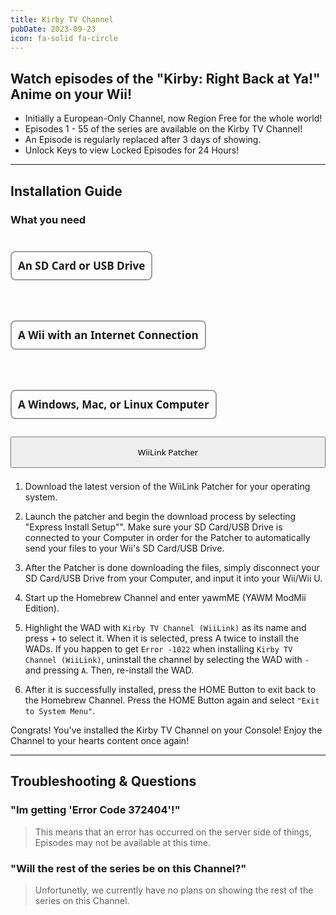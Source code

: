 ```yaml
---
title: Kirby TV Channel
pubDate: 2023-09-23
icon: fa-solid fa-circle
---
```

## Watch episodes of the "Kirby: Right Back at Ya!" Anime on your Wii!

- Initially a European-Only Channel, now Region Free for the whole world!
- Episodes 1 - 55 of the series are available on the Kirby TV Channel!
- An Episode is regularly replaced after 3 days of showing.
- Unlock Keys to view Locked Episodes for 24 Hours!
___
## Installation Guide

### What you need

<div style="display:flex; gap:18px; flex-wrap:wrap; position:relative;"><h4 style="font-size:17px; font-family:system-ui; padding:10px; border:2px solid #00000060; border-radius:8px;"><i class="fa-solid fa-sd-card"></i> An SD Card or USB Drive</h4> <h4 style="font-size:17px; font-family:system-ui; padding:10px; border:2px solid #00000060; border-radius:8px;"><i class="fa-solid fa-globe"></i> A Wii with an Internet Connection</h4> <h4 style="font-size:17px; font-family:system-ui; padding:10px; border:2px solid #00000060; border-radius:8px;"><i class="fa-solid fa-desktop"></i> A Windows, Mac, or Linux Computer</h4></div>

<div style="width:100%; height:40px; margin-top:5px;  border-radius:8px;  position:relative;">
<a href="/"><button type="button" style="width:100%; height:50px;  font-family:system-ui;" class="btn1 btn btn-success"><i class="fa-solid fa-download"></i> WiiLink Patcher</button></a>
</div>
</br>

1. Download the latest version of the WiiLink Patcher for your operating system.

2. Launch the patcher and begin the download process by selecting "Express Install Setup"".
<l class="notice info fullwidth">Make sure your SD Card/USB Drive is connected to your Computer in order for the Patcher to automatically send your files to your Wii's SD Card/USB Drive.</l>
3. After the Patcher is done downloading the files, simply disconnect your SD Card/USB Drive from your Computer, and input it into your Wii/Wii U.

4. Start up the Homebrew Channel and enter yawmME (YAWM ModMii Edition).

5. Highlight the WAD with `Kirby TV Channel (WiiLink)` as its name and press + to select it. When it is selected, press A twice to install the WADs.
<l class="notice generic fullwidth">If you happen to get `Error -1022` when installing `Kirby TV Channel (WiiLink)`, uninstall the channel by selecting the WAD with `-` and pressing `A`. Then, re-install the WAD.</l>

6. After it is successfully installed, press the HOME Button to exit back to the Homebrew Channel. Press the HOME Button again and select `"Exit to System Menu"`.

<l class="notice success fullwidth">Congrats! You've installed the Kirby TV Channel on your Console! Enjoy the Channel to your hearts content once again!</l>

___
## Troubleshooting & Questions
### "Im getting 'Error Code 372404'!"
> This means that an error has occurred on the server side of things, Episodes may not be available at this time.

### "Will the rest of the series be on this Channel?"
> Unfortunetly, we currently have no plans on showing the rest of the series on this Channel.
